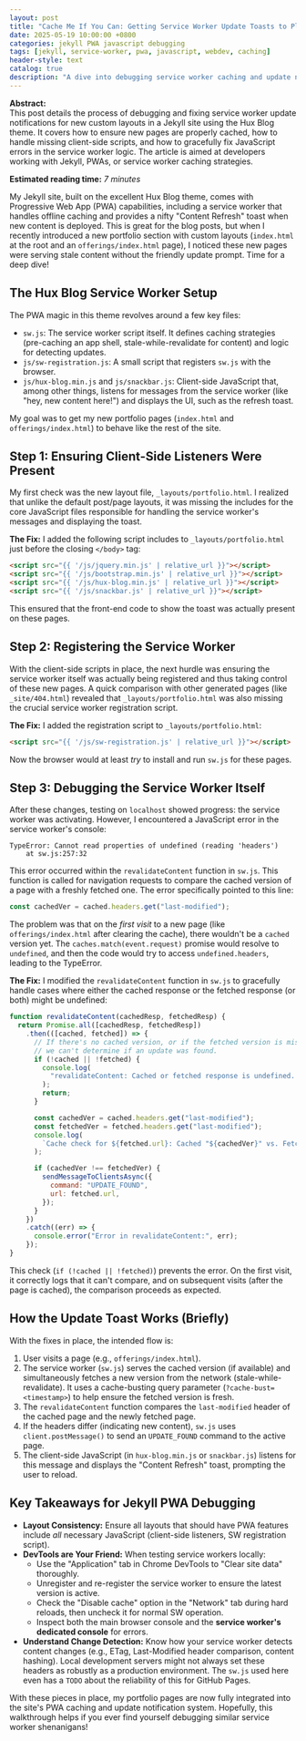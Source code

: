 ```yaml
---
layout: post
title: "Cache Me If You Can: Getting Service Worker Update Toasts to Play Nice with New Jekyll Layouts"
date: 2025-05-19 10:00:00 +0800
categories: jekyll PWA javascript debugging
tags: [jekyll, service-worker, pwa, javascript, webdev, caching]
header-style: text
catalog: true
description: "A dive into debugging service worker caching and update notifications for new pages in a Jekyll site, ensuring the 'Content Refresh' toast works as expected."
---
```


**Abstract:**  
This post details the process of debugging and fixing service worker update notifications for new custom layouts in a Jekyll site using the Hux Blog theme. It covers how to ensure new pages are properly cached, how to handle missing client-side scripts, and how to gracefully fix JavaScript errors in the service worker logic. The article is aimed at developers working with Jekyll, PWAs, or service worker caching strategies.

**Estimated reading time:** _7 minutes_

My Jekyll site, built on the excellent Hux Blog theme, comes with Progressive Web App (PWA) capabilities, including a service worker that handles offline caching and provides a nifty "Content Refresh" toast when new content is deployed. This is great for the blog posts, but when I recently introduced a new portfolio section with custom layouts (`index.html` at the root and an `offerings/index.html` page), I noticed these new pages were serving stale content without the friendly update prompt. Time for a deep dive!

## The Hux Blog Service Worker Setup

The PWA magic in this theme revolves around a few key files:

- `sw.js`: The service worker script itself. It defines caching strategies (pre-caching an app shell, stale-while-revalidate for content) and logic for detecting updates.
- `js/sw-registration.js`: A small script that registers `sw.js` with the browser.
- `js/hux-blog.min.js` and `js/snackbar.js`: Client-side JavaScript that, among other things, listens for messages from the service worker (like "hey, new content here!") and displays the UI, such as the refresh toast.

My goal was to get my new portfolio pages (`index.html` and `offerings/index.html`) to behave like the rest of the site.

## Step 1: Ensuring Client-Side Listeners Were Present

My first check was the new layout file, `_layouts/portfolio.html`. I realized that unlike the default post/page layouts, it was missing the includes for the core JavaScript files responsible for handling the service worker's messages and displaying the toast.

**The Fix:**
I added the following script includes to `_layouts/portfolio.html` just before the closing `</body>` tag:

```html
<script src="{{ '/js/jquery.min.js' | relative_url }}"></script>
<script src="{{ '/js/bootstrap.min.js' | relative_url }}"></script>
<script src="{{ '/js/hux-blog.min.js' | relative_url }}"></script>
<script src="{{ '/js/snackbar.js' | relative_url }}"></script>
```

This ensured that the front-end code to show the toast was actually present on these pages.

## Step 2: Registering the Service Worker

With the client-side scripts in place, the next hurdle was ensuring the service worker itself was actually being registered and thus taking control of these new pages. A quick comparison with other generated pages (like `_site/404.html`) revealed that `_layouts/portfolio.html` was also missing the crucial service worker registration script.

**The Fix:**
I added the registration script to `_layouts/portfolio.html`:

```html
<script src="{{ '/js/sw-registration.js' | relative_url }}"></script>
```

Now the browser would at least _try_ to install and run `sw.js` for these pages.

## Step 3: Debugging the Service Worker Itself

After these changes, testing on `localhost` showed progress: the service worker was activating. However, I encountered a JavaScript error in the service worker's console:

```
TypeError: Cannot read properties of undefined (reading 'headers')
    at sw.js:257:32
```

This error occurred within the `revalidateContent` function in `sw.js`. This function is called for navigation requests to compare the cached version of a page with a freshly fetched one. The error specifically pointed to this line:

```javascript
const cachedVer = cached.headers.get("last-modified");
```

The problem was that on the _first visit_ to a new page (like `offerings/index.html` after clearing the cache), there wouldn't be a `cached` version yet. The `caches.match(event.request)` promise would resolve to `undefined`, and then the code would try to access `undefined.headers`, leading to the TypeError.

**The Fix:**
I modified the `revalidateContent` function in `sw.js` to gracefully handle cases where either the cached response or the fetched response (or both) might be undefined:

```javascript
function revalidateContent(cachedResp, fetchedResp) {
  return Promise.all([cachedResp, fetchedResp])
    .then(([cached, fetched]) => {
      // If there's no cached version, or if the fetched version is missing,
      // we can't determine if an update was found.
      if (!cached || !fetched) {
        console.log(
          "revalidateContent: Cached or fetched response is undefined. Cannot compare."
        );
        return;
      }

      const cachedVer = cached.headers.get("last-modified");
      const fetchedVer = fetched.headers.get("last-modified");
      console.log(
        `Cache check for ${fetched.url}: Cached "${cachedVer}" vs. Fetched "${fetchedVer}"`
      );

      if (cachedVer !== fetchedVer) {
        sendMessageToClientsAsync({
          command: "UPDATE_FOUND",
          url: fetched.url,
        });
      }
    })
    .catch((err) => {
      console.error("Error in revalidateContent:", err);
    });
}
```

This check (`if (!cached || !fetched)`) prevents the error. On the first visit, it correctly logs that it can't compare, and on subsequent visits (after the page is cached), the comparison proceeds as expected.

## How the Update Toast Works (Briefly)

With the fixes in place, the intended flow is:

1.  User visits a page (e.g., `offerings/index.html`).
2.  The service worker (`sw.js`) serves the cached version (if available) and simultaneously fetches a new version from the network (stale-while-revalidate). It uses a cache-busting query parameter (`?cache-bust=<timestamp>`) to help ensure the fetched version is fresh.
3.  The `revalidateContent` function compares the `last-modified` header of the cached page and the newly fetched page.
4.  If the headers differ (indicating new content), `sw.js` uses `client.postMessage()` to send an `UPDATE_FOUND` command to the active page.
5.  The client-side JavaScript (in `hux-blog.min.js` or `snackbar.js`) listens for this message and displays the "Content Refresh" toast, prompting the user to reload.

## Key Takeaways for Jekyll PWA Debugging

- **Layout Consistency:** Ensure all layouts that should have PWA features include _all_ necessary JavaScript (client-side listeners, SW registration script).
- **DevTools are Your Friend:** When testing service workers locally:
  - Use the "Application" tab in Chrome DevTools to "Clear site data" thoroughly.
  - Unregister and re-register the service worker to ensure the latest version is active.
  - Check the "Disable cache" option in the "Network" tab during hard reloads, then uncheck it for normal SW operation.
  - Inspect both the main browser console and the **service worker's dedicated console** for errors.
- **Understand Change Detection:** Know how your service worker detects content changes (e.g., ETag, Last-Modified header comparison, content hashing). Local development servers might not always set these headers as robustly as a production environment. The `sw.js` used here even has a `TODO` about the reliability of this for GitHub Pages.

With these pieces in place, my portfolio pages are now fully integrated into the site's PWA caching and update notification system. Hopefully, this walkthrough helps if you ever find yourself debugging similar service worker shenanigans!
